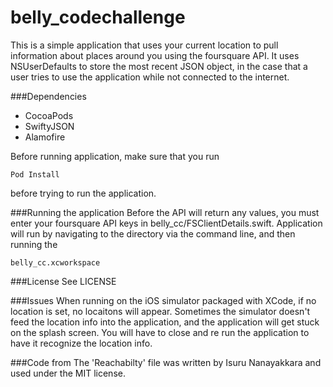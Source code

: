 # belly_codechallenge
This is a simple application that uses your current location to pull information about places around you using the foursquare API. It uses NSUserDefaults to store the most recent JSON object, in the case that a user tries to use the application while not connected to the internet.

###Dependencies
* CocoaPods
* SwiftyJSON
* Alamofire

Before running application, make sure that you run
```
Pod Install
```
before trying to run the application.

###Running the application
Before the API will return any values, you must enter your foursquare API keys in belly_cc/FSClientDetails.swift. Application will run by navigating to the directory via the command line, and then running the
```
belly_cc.xcworkspace
```

###License
See LICENSE

###Issues
When running on the iOS simulator packaged with XCode, if no location is set, no locaitons will appear. Sometimes the simulator doesn't feed the location info into the application, and the application will get stuck on the splash screen. You will have to close and re run the application to have it recognize the location info.

###Code from
The 'Reachabilty' file was written by Isuru Nanayakkara and used under the MIT license.
